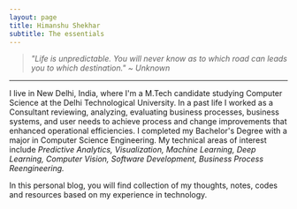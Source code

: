 ```yaml
---
layout: page
title: Himanshu Shekhar
subtitle: The essentials
---
```


> _"Life is unpredictable. You will never know as to which road can leads you to which destination." ~ Unknown_

----
I live in New Delhi, India, where I'm a M.Tech candidate studying Computer Science at the Delhi Technological University. In a past life I worked as a Consultant reviewing, analyzing, evaluating business processes, business systems, and user needs to achieve process and change improvements that enhanced operational efficiencies. I completed my Bachelor's Degree with a major in Computer Science Engineering. My technical areas of interest include _Predictive Analytics, Visualization, Machine Learning, Deep Learning, Computer Vision, Software Development, Business Process Reengineering._

In this personal blog, you will find collection of my thoughts, notes, codes and resources based on my experience in technology.
